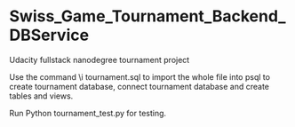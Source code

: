 # Swiss_Game_Tournament_Backend_DBService
Udacity fullstack nanodegree tournament project

Use the command \i tournament.sql to import the whole file into psql to create tournament database, connect tournament database and create tables and views.

Run Python tournament_test.py for testing.
